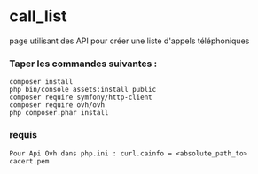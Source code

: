 # call_list
page utilisant des API pour créer une liste d'appels téléphoniques

### Taper les commandes suivantes :
```
composer install
php bin/console assets:install public
composer require symfony/http-client
composer require ovh/ovh
php composer.phar install
```

### requis
```
Pour Api Ovh dans php.ini : curl.cainfo = <absolute_path_to> cacert.pem
```